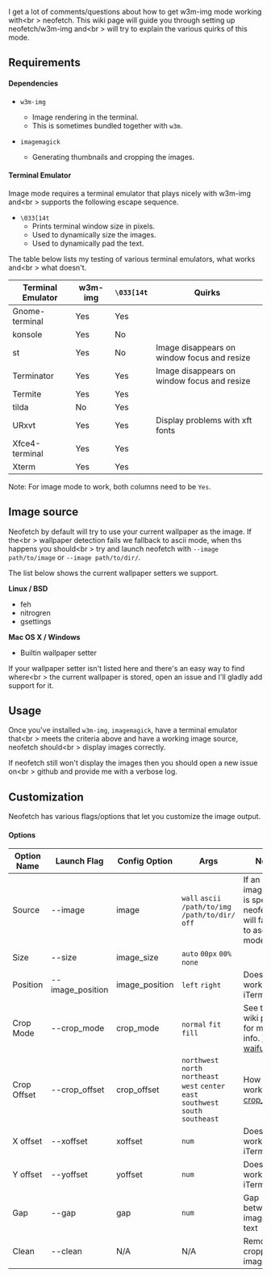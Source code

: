 I get a lot of comments/questions about how to get w3m-img mode working with<br \>
neofetch. This wiki page will guide you through setting up neofetch/w3m-img and<br \>
will try to explain the various quirks of this mode.


## Requirements


#### Dependencies

- `w3m-img`
    - Image rendering in the terminal.
    - This is sometimes bundled together with `w3m`.

- `imagemagick`
    - Generating thumbnails and cropping the images.


#### Terminal Emulator

Image mode requires a terminal emulator that plays nicely with w3m-img and<br \>
supports the following escape sequence.

- `\033[14t`
    - Prints terminal window size in pixels.
    - Used to dynamically size the images.
    - Used to dynamically pad the text.

The table below lists my testing of various terminal emulators, what works and<br \>
what doesn't.

| Terminal Emulator | w3m-img | `\033[14t` | Quirks |
| ----------------- | ------- | ---------- | ------ |
| Gnome-terminal    | Yes     | Yes        |
| konsole           | Yes     | No         |
| st                | Yes     | No         | Image disappears on window focus and resize |
| Terminator        | Yes     | Yes        | Image disappears on window focus and resize |
| Termite           | Yes     | Yes        |
| tilda             | No      | Yes        |
| URxvt             | Yes     | Yes        | Display problems with xft fonts  |
| Xfce4-terminal    | Yes     | Yes        |
| Xterm             | Yes     | Yes        |

Note: For image mode to work, both columns need to be `Yes`.


## Image source

Neofetch by default will try to use your current wallpaper as the image. If the<br \>
wallpaper detection fails we fallback to ascii mode, when ths happens you should<br \>
try and launch neofetch with `--image path/to/image` or `--image path/to/dir/`.

The list below shows the current wallpaper setters we support.

**Linux / BSD**

- feh
- nitrogren
- gsettings

**Mac OS X / Windows**

- Builtin wallpaper setter

If your wallpaper setter isn't listed here and there's an easy way to find where<br \>
the current wallpaper is stored, open an issue and I'll gladly add support for
it.


## Usage

Once you've installed `w3m-img`, `imagemagick`, have a terminal emulator that<br \>
meets the criteria above and have a working image source, neofetch should<br \>
display images correctly.

If neofetch still won't display the images then you should open a new issue on<br \>
github and provide me with a verbose log.


## Customization

Neofetch has various flags/options that let you customize the image output. 

#### Options

| Option Name | Launch Flag | Config Option | Args | Notes |
| ----------- | ----------- | ------------- | ---- | ----- |
| Source      | --image     | image         | `wall` `ascii` `/path/to/img` `/path/to/dir/` `off` | If an invalid image mode is specified neofetch will fallback to ascii mode. |
| Size        | --size      | image_size    | `auto` `00px` `00%` `none` | 
| Position    | --image_position | image_position | `left` `right` | Doesn't work with iTerm2
| Crop Mode   | --crop_mode | crop_mode     | `normal` `fit` `fill` | See this wiki page for more info. [What is waifu crop?](https://github.com/dylanaraps/neofetch/wiki/What-is-Waifu-Crop%3F#)
| Crop Offset | --crop_offset | crop_offset | `northwest` `north` `northeast` `west` `center` `east` `southwest` `south` `southeast` | How this works: [crop_gravity](http://www.imagemagick.org/Usage/crop/#crop_gravity)
| X offset    | --xoffset     | xoffset     | `num` | Doesn't work with iTerm2
| Y offset    | --yoffset     | yoffset     | `num` | Doesn't work with iTerm2
| Gap         | --gap         | gap         | `num` | Gap between image and text
| Clean       | --clean       | N/A         | N/A   | Remove all cropped images